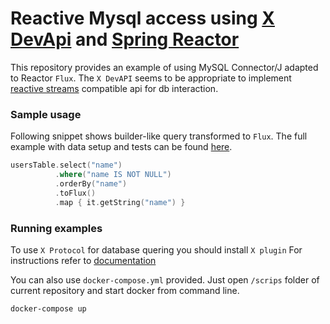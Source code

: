 # Reactive Mysql access using [X DevApi](https://dev.mysql.com/doc/x-devapi-userguide/en/devapi-users-introduction.html) and [Spring Reactor](https://github.com/reactor/reactor-core)

This repository provides an example of using MySQL Connector/J adapted to Reactor `Flux`. The `X DevAPI` seems to be appropriate
to implement [reactive streams](http://www.reactive-streams.org/) compatible api for db interaction.



### Sample usage

Following snippet shows builder-like query transformed to `Flux`. 
The full example with data setup and tests can be found [here](https://github.com/melgene/mysql-reactive/blob/master/src/test/kotlin/mysql/reactive/SelectTest.kt).

```kotlin
usersTable.select("name")
          .where("name IS NOT NULL")
          .orderBy("name")
          .toFlux()
          .map { it.getString("name") }
```

### Running examples

To use `X Protocol` for database quering you should install `X plugin`
For instructions refer to [documentation](https://dev.mysql.com/doc/refman/5.7/en/document-store-setting-up.html)

You can also use `docker-compose.yml` provided. 
Just open `/scrips` folder of current repository and start docker from command line.

```shell
docker-compose up
```
